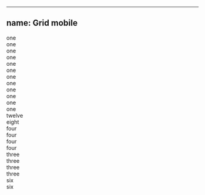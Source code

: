 
---
name: Grid mobile
---
<div class="row row--demo">
  <div class="columns one one--phone">one</div>
  <div class="columns one one--phone">one</div>
  <div class="columns one one--phone">one</div>
  <div class="columns one one--phone">one</div>
  <div class="columns one one--phone">one</div>
  <div class="columns one one--phone">one</div>
  <div class="columns one one--phone">one</div>
  <div class="columns one one--phone">one</div>
  <div class="columns one one--phone">one</div>
  <div class="columns one one--phone">one</div>
  <div class="columns one one--phone">one</div>
  <div class="columns one one--phone">one</div>
</div>
<div class="row row--demo">
  <div class="columns twelve twelve--phone">twelve</div>
</div>
<div class="row row--demo">
  <div class="columns eight four--phone">eight</div>
  <div class="columns four eight--phone">four</div>
</div>
<div class="row row--demo">
  <div class="columns four four--phone">four</div>
  <div class="columns four four--phone">four</div>
  <div class="columns four four--phone">four</div>
</div>
<div class="row row--demo">
  <div class="columns three three-tablet">three</div>
  <div class="columns three three-tablet">three</div>
  <div class="columns three three-tablet">three</div>
  <div class="columns three three-tablet">three</div>
</div>
<div class="row row--demo">
  <div class="columns six six--phone">six</div>
  <div class="columns six six--phone">six</div>
</div>